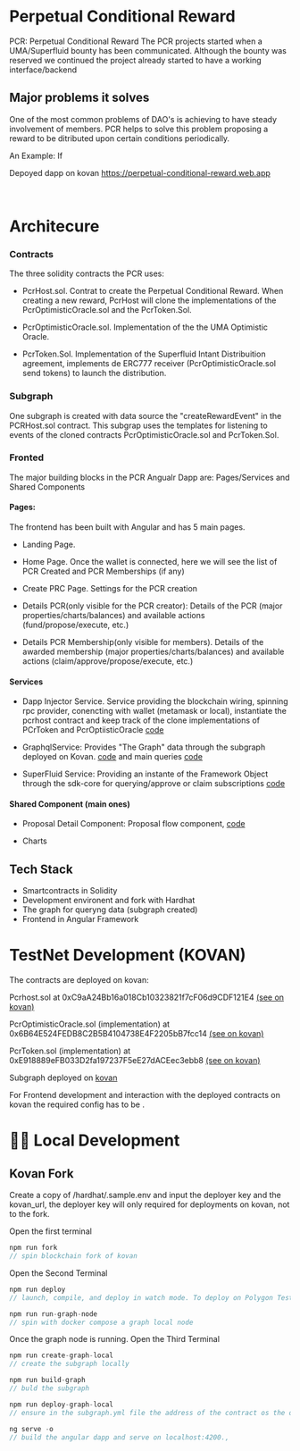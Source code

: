 # Perpetual Conditional Reward

PCR: Perpetual Conditional Reward
The PCR projects started when a UMA/Superfluid bounty has been communicated. Although the bounty was reserved we continued the project already started to have a working interface/backend

## Major problems it solves

One of the most common problems of DAO's is achieving to have steady involvement of members.
PCR helps to solve this problem proposing a reward to be ditributed upon certain conditions periodically.

An Example:
If

Depoyed dapp on kovan [https://perpetual-conditional-reward.web.app
](https://perpetual-conditional-reward.web.app
)

 
 &nbsp;
# Architecure
### Contracts
The three solidity contracts the PCR uses:
- PcrHost.sol. Contrat to create the Perpetual Conditional Reward. When creating a new reward, PcrHost will clone the implementations of the PcrOptimisticOracle.sol and the PcrToken.Sol.

- PcrOptimisticOracle.sol. Implementation of the the UMA Optimistic Oracle.

- PcrToken.Sol. Implementation of the Superfluid Intant Distribuition agreement, implements de ERC777 receiver (PcrOptimisticOracle.sol send tokens) to launch the distribution.

### Subgraph
One subgraph is created with data source the "createRewardEvent" in the PCRHost.sol contract.
This subgrap uses the templates for listening to events of the cloned contracts PcrOptimisticOracle.sol and PcrToken.Sol.


### Fronted

The major building blocks in the PCR Angualr Dapp are: Pages/Services and Shared Components

#### Pages:
The frontend has been built with Angular and has 5 main pages.

- Landing Page.

- Home Page. Once the wallet is connected, here we will see the list of PCR Created and PCR Memberships (if any)

- Create PRC Page. Settings for the PCR creation

- Details PCR(only visible for the PCR creator): Details of the PCR (major properties/charts/balances) and available actions (fund/propose/execute, etc.) 

- Details PCR Membership(only visible for members). Details of the awarded membership (major properties/charts/balances) and available actions (claim/approve/propose/execute, etc.) 

#### Services

- Dapp Injector Service. Service providing the blockchain wiring, spinning rpc provider, conencting with wallet (metamask or local), instantiate the pcrhost contract and keep track of the clone implementations of PCrToken and PcrOptiisticOracle [code](https://github.com/donoso-eth/pcr/blob/master/src/app/dapp-injector/dapp-injector.service.ts)

- GraphqlService: Provides "The Graph" data through the subgraph deployed on Kovan. [code](https://github.com/donoso-eth/pcr/blob/master/src/app/dapp-injector/services/graph-ql/graph-ql.service.ts) and main queries [code](https://github.com/donoso-eth/pcr/blob/master/src/app/dapp-injector/services/graph-ql/queryDefinitions.ts)

- SuperFluid Service: Providing an instante of the Framework Object through the sdk-core for querying/approve or claim subscriptions [code](https://github.com/donoso-eth/pcr/blob/master/src/app/dapp-injector/services/super-fluid/super-fluid-service.service.ts)

 
#### Shared Component (main ones) 

- Proposal Detail Component: Proposal flow component, [code](https://github.com/donoso-eth/pcr/tree/master/src/app/shared/components/proposal-detail)

- Charts

## Tech Stack
- Smartcontracts in Solidity
- Development environent and fork with Hardhat
- The graph for queryng data (subgraph created)
- Frontend in Angular Framework



# TestNet Development (KOVAN)
The contracts are deployed on kovan: 
 &nbsp; 

Pcrhost.sol at 0xC9aA24Bb16a018Cb10323821f7cF06d9CDF121E4 [(see on kovan)](https://kovan.etherscan.io/address/0xc9aa24bb16a018cb10323821f7cf06d9cdf121e4) 
  &nbsp; 

 PcrOptimisticOracle.sol (implementation) at 0x6B64E524FEDB8C2B5B4104738E4F2205bB7fcc14 [(see on kovan)](https://kovan.etherscan.io/address/0x6B64E524FEDB8C2B5B4104738E4F2205bB7fcc14) 
  
PcrToken.sol (implementation) at 0xE918889eFB033D2fa197237F5eE27dACEec3ebb8 [(see on kovan)](https://kovan.etherscan.io/address/0xE918889eFB033D2fa197237F5eE27dACEec3ebb8) 
 &nbsp;

Subgraph deployed on [kovan](https://thegraph.com/hosted-service/subgraph/donoso-eth/perpetual-conditional-reward)

For Frontend development and interaction with the deployed contracts on kovan the required config has to be .



# 🏄‍♂️ Local Development

## Kovan Fork

Create a copy of /hardhat/.sample.env and input the deployer key and the kovan_url, the deployer key will only required for deployments on kovan, not to the fork.

Open the first terminal
```javascript
npm run fork
// spin blockchain fork of kovan
```
Open the Second Terminal
```javascript
npm run deploy
// launch, compile, and deploy in watch mode. To deploy on Polygon Testnet, run

```

```javascript
npm run run-graph-node
// spin with docker compose a graph local node
```
Once the graph node is running.
Open the Third Terminal

```javascript
npm run create-graph-local
// create the subgraph locally
```

```javascript
npm run build-graph
// buld the subgraph 
```
```javascript
npm run deploy-graph-local
// ensure in the subgraph.yml file the address of the contract os the one you just deployed and the network in datasource contract and templates is "localhost" not kovan
```

```javascript
ng serve -o
// build the angular dapp and serve on localhost:4200., 

```

